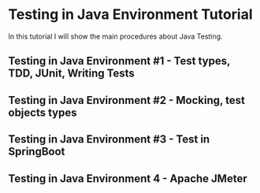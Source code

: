 # Testing in Java Environment Tutorial

In this tutorial I will show the main procedures about Java Testing.

## Testing in Java Environment #1 - Test types, **TDD, JUnit,**  Writing Tests

## Testing in Java Environment #2 - **Mocking,** test objects types  

## Testing in Java Environment #3 - **Test in SpringBoot**

## Testing in Java Environment 4 - **Apache JMeter**
